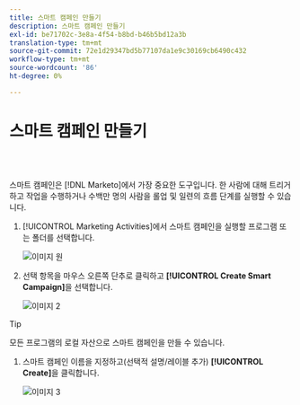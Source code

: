 ```yaml
---
title: 스마트 캠페인 만들기
description: 스마트 캠페인 만들기
exl-id: be71702c-3e8a-4f54-b8bd-b46b5bd12a3b
translation-type: tm+mt
source-git-commit: 72e1d29347bd5b77107da1e9c30169cb6490c432
workflow-type: tm+mt
source-wordcount: '86'
ht-degree: 0%

---
```


# 스마트 캠페인 만들기

<br> 

스마트 캠페인은 [!DNL Marketo]에서 가장 중요한 도구입니다. 한 사람에 대해 트리거하고 작업을 수행하거나 수백만 명의 사람을 롤업 및 일련의 흐름 단계를 실행할 수 있습니다.

1. [!UICONTROL Marketing Activities]에서 스마트 캠페인을 실행할 프로그램 또는 폴더를 선택합니다.

   ![이미지 원](/help/sky/assets/smart-campaigns/create-a-smart-campaign/create-a-smart-campaign-1.png)

1. 선택 항목을 마우스 오른쪽 단추로 클릭하고 **[!UICONTROL Create Smart Campaign]**&#x200B;을 선택합니다.

   ![이미지 2](/help/sky/assets/smart-campaigns/create-a-smart-campaign/create-a-smart-campaign-2.png)

>[!TIP]
>
>모든 프로그램의 로컬 자산으로 스마트 캠페인을 만들 수 있습니다.

1. 스마트 캠페인 이름을 지정하고(선택적 설명/레이블 추가) **[!UICONTROL Create]**&#x200B;을 클릭합니다.

   ![이미지 3](/help/sky/assets/smart-campaigns/create-a-smart-campaign/create-a-smart-campaign-3.png)
